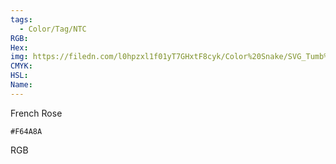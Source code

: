 ```yaml
---
tags:
  - Color/Tag/NTC
RGB:
Hex:
img: https://filedn.com/l0hpzxl1f01yT7GHxtF8cyk/Color%20Snake/SVG_Tumb%20Mass%20No%20Name/F64A8A.svg
CMYK:
HSL:
Name:
---
```

French Rose
```palette
#F64A8A
```
RGB
